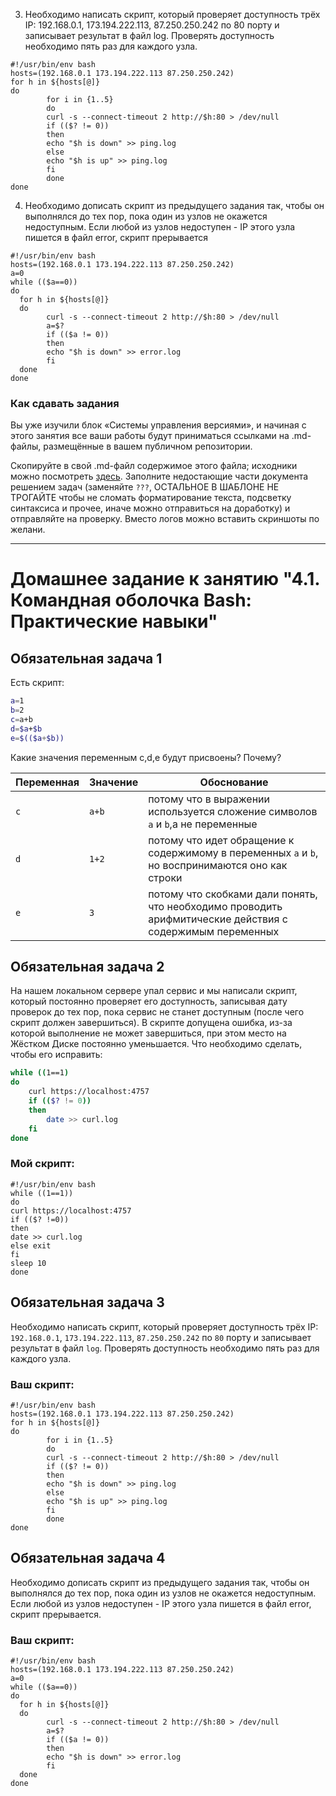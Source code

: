 
3. Необходимо написать скрипт, который проверяет доступность трёх IP: 192.168.0.1, 173.194.222.113, 87.250.250.242 по 80 порту и записывает результат в файл log. 
Проверять доступность необходимо пять раз для каждого узла.

```
#!/usr/bin/env bash
hosts=(192.168.0.1 173.194.222.113 87.250.250.242)
for h in ${hosts[@]}
do
        for i in {1..5}
        do
        curl -s --connect-timeout 2 http://$h:80 > /dev/null
        if (($? != 0))
        then
        echo "$h is down" >> ping.log
        else
        echo "$h is up" >> ping.log
        fi
        done
done
```

4. Необходимо дописать скрипт из предыдущего задания так, чтобы он выполнялся до тех пор, пока один из узлов не окажется недоступным. 
Если любой из узлов недоступен - IP этого узла пишется в файл error, скрипт прерывается

```
#!/usr/bin/env bash
hosts=(192.168.0.1 173.194.222.113 87.250.250.242)
a=0
while (($a==0))
do
  for h in ${hosts[@]}
  do
        curl -s --connect-timeout 2 http://$h:80 > /dev/null
        a=$?
        if (($a != 0))
        then
        echo "$h is down" >> error.log
        fi
  done
done
```




### Как сдавать задания

Вы уже изучили блок «Системы управления версиями», и начиная с этого занятия все ваши работы будут приниматься ссылками на .md-файлы, размещённые в вашем публичном репозитории.

Скопируйте в свой .md-файл содержимое этого файла; исходники можно посмотреть [здесь](https://raw.githubusercontent.com/netology-code/sysadm-homeworks/devsys10/04-script-01-bash/README.md). Заполните недостающие части документа решением задач (заменяйте `???`, ОСТАЛЬНОЕ В ШАБЛОНЕ НЕ ТРОГАЙТЕ чтобы не сломать форматирование текста, подсветку синтаксиса и прочее, иначе можно отправиться на доработку) и отправляйте на проверку. Вместо логов можно вставить скриншоты по желани.

---


# Домашнее задание к занятию "4.1. Командная оболочка Bash: Практические навыки"

## Обязательная задача 1

Есть скрипт:
```bash
a=1
b=2
c=a+b
d=$a+$b
e=$(($a+$b))
```

Какие значения переменным c,d,e будут присвоены? Почему?

| Переменная  | Значение | Обоснование |
| ------------- | ------------- | ------------- |
| `c`  | `a+b`  | потому что в выражении используется сложение символов ```а``` и ```b```,а не переменные |
| `d`  | `1+2`  | потому что идет обращение к содержимому в переменных ```а``` и ```b```, но воспринимаются оно как строки |
| `e`  | `3`  | потому что скобками дали понять, что необходимо проводить арифмитические действия с содержимым переменных |


## Обязательная задача 2
На нашем локальном сервере упал сервис и мы написали скрипт, который постоянно проверяет его доступность, записывая дату проверок до тех пор, пока сервис не станет доступным (после чего скрипт должен завершиться). В скрипте допущена ошибка, из-за которой выполнение не может завершиться, при этом место на Жёстком Диске постоянно уменьшается. Что необходимо сделать, чтобы его исправить:
```bash
while ((1==1)
do
	curl https://localhost:4757
	if (($? != 0))
	then
		date >> curl.log
	fi
done
```

### Мой скрипт:
```
#!/usr/bin/env bash
while ((1==1))
do
curl https://localhost:4757
if (($? !=0))
then
date >> curl.log
else exit
fi
sleep 10
done
```


## Обязательная задача 3
Необходимо написать скрипт, который проверяет доступность трёх IP: `192.168.0.1`, `173.194.222.113`, `87.250.250.242` по `80` порту и записывает результат в файл `log`. Проверять доступность необходимо пять раз для каждого узла.

### Ваш скрипт:
```
#!/usr/bin/env bash
hosts=(192.168.0.1 173.194.222.113 87.250.250.242)
for h in ${hosts[@]}
do
        for i in {1..5}
        do
        curl -s --connect-timeout 2 http://$h:80 > /dev/null
        if (($? != 0))
        then
        echo "$h is down" >> ping.log
        else
        echo "$h is up" >> ping.log
        fi
        done
done
```

## Обязательная задача 4
Необходимо дописать скрипт из предыдущего задания так, чтобы он выполнялся до тех пор, пока один из узлов не окажется недоступным. Если любой из узлов недоступен - IP этого узла пишется в файл error, скрипт прерывается.

### Ваш скрипт:
```
#!/usr/bin/env bash
hosts=(192.168.0.1 173.194.222.113 87.250.250.242)
a=0
while (($a==0))
do
  for h in ${hosts[@]}
  do
        curl -s --connect-timeout 2 http://$h:80 > /dev/null
        a=$?
        if (($a != 0))
        then
        echo "$h is down" >> error.log
        fi
  done
done
```


